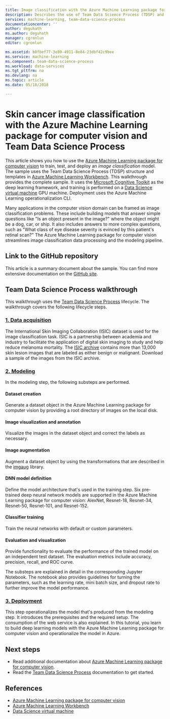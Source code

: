```yaml
---
title: Image classification with the Azure Machine Learning package for computer vision and Team Data Science Process (TDSP) | Microsoft Docs
description: Describes the use of Team Data Science Process (TDSP) and the Azure Machine Learning package for computer vision for image classification.
services: machine-learning, team-data-science-process
documentationcenter: ''
author: deguhath
ms.author: deguhath
manager: cgronlun
editor: cgronlun

ms.assetid: b8fbef77-3e80-4911-8e84-23dbf42c9bee
ms.service: machine-learning
ms.component: team-data-science-process
ms.workload: data-services
ms.tgt_pltfrm: na
ms.devlang: na
ms.topic: article
ms.date: 05/18/2018

---
```

# Skin cancer image classification with the Azure Machine Learning package for computer vision and Team Data Science Process

This article shows you how to use the [Azure Machine Learning package for computer vision](https://docs.microsoft.com/python/api/overview/azure-machine-learning/computer-vision?view=azure-ml-py-latest) to train, test, and deploy an *image classification* model. The sample uses the Team Data Science Process (TDSP) structure and templates in [Azure Machine Learning Workbench](https://docs.microsoft.com/azure/machine-learning/service/quickstart-installation). This walkthrough provides the complete sample. It uses the [Microsoft Cognitive Toolkit](https://www.microsoft.com/en-us/cognitive-toolkit/) as the deep learning framework, and training is performed on a [Data Science virtual machine](https://azuremarketplace.microsoft.com/en-us/marketplace/apps/microsoft-ads.dsvm-deep-learning?tab=Overview) GPU machine. Deployment uses the Azure Machine Learning operationalization CLI.

Many applications in the computer vision domain can be framed as image classification problems. These include building models that answer simple questions like "Is an object present in the image?" where the object might be a dog, car, or ship. It also includes answers to more complex questions, such as "What class of eye disease severity is evinced by this patient's retinal scan?" The Azure Machine Learning package for computer vision streamlines image classification data processing and the modeling pipeline. 

## Link to the GitHub repository
This article is a summary document about the sample. You can find more extensive documentation on the [GitHub site](https://github.com/Azure/MachineLearningSamples-AMLVisionPackage-ISICImageClassification).

## Team Data Science Process walkthrough

This walkthrough uses the [Team Data Science Process](https://docs.microsoft.com/azure/machine-learning/team-data-science-process/overview) lifecycle. The walkthrough covers the following lifecycle steps.

### [1. Data acquisition](https://github.com/Azure/MachineLearningSamples-AMLVisionPackage-ISICImageClassification/blob/master/code/01_data_acquisition_and_understanding)
The International Skin Imaging Collaboration (ISIC) dataset is used for the image classification task. ISIC is a partnership between academia and industry to facilitate the application of digital skin imaging to study and help reduce melanoma mortality. The [ISIC archive](https://isic-archive.com/#images) contains more than 13,000 skin lesion images that are labeled as either benign or malignant. Download a sample of the images from the ISIC archive.

### [2. Modeling](https://github.com/Azure/MachineLearningSamples-AMLVisionPackage-ISICImageClassification/blob/master/code/02_modeling)
In the modeling step, the following substeps are performed.

#### Dataset creation

Generate a dataset object in the Azure Machine Learning package for computer vision by providing a root directory of images on the local disk. 

#### Image visualization and annotation

Visualize the images in the dataset object and correct the labels as necessary.

#### Image augmentation

Augment a dataset object by using the transformations that are described in the [imgaug](https://github.com/aleju/imgaug) library.

#### DNN model definition

Define the model architecture that's used in the training step. Six pre-trained deep neural network models are supported in the Azure Machine Learning package for computer vision: AlexNet, Resnet-18, Resnet-34, Resnet-50, Resnet-101, and Resnet-152.

#### Classifier training

Train the neural networks with default or custom parameters.

#### Evaluation and visualization

Provide functionality to evaluate the performance of the trained model on an independent test dataset. The evaluation metrics include accuracy, precision, recall, and ROC curve.

The substeps are explained in detail in the corresponding Jupyter Notebook. The notebook also provides guidelines for turning the parameters, such as the learning rate, mini batch size, and dropout rate to further improve the model performance.

### [3. Deployment](https://github.com/Azure/MachineLearningSamples-AMLVisionPackage-ISICImageClassification/blob/master/code/03_deployment)

This step operationalizes the model that's produced from the modeling step. It introduces the prerequisites and the required setup. The consumption of the web service is also explained. In this tutorial, you  learn to build deep learning models with the Azure Machine Learning package for computer vision and operationalize the model in Azure.

## Next steps
- Read additional documentation about [Azure Machine Learning package for computer vision](https://docs.microsoft.com/python/api/overview/azure-machine-learning/computer-vision?view=azure-ml-py-latest).
- Read the [Team Data Science Process](https://aka.ms/tdsp) documentation to get started.


## References

* [Azure Machine Learning package for computer vision](https://docs.microsoft.com/python/api/overview/azure-machine-learning/computer-vision?view=azure-ml-py-latest)
* [Azure Machine Learning Workbench](https://docs.microsoft.com/azure/machine-learning/service/quickstart-installation)
* [Data Science virtual machine](https://azuremarketplace.microsoft.com/en-us/marketplace/apps/microsoft-ads.dsvm-deep-learning?tab=Overview)

